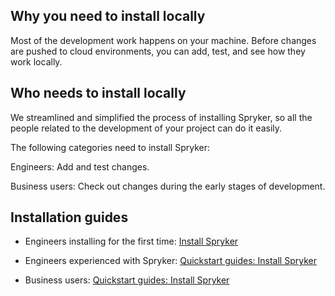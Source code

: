 

## Why you need to install locally

Most of the development work happens on your machine. Before changes are pushed to cloud environments, you can add, test, and see how they work locally.

## Who needs to install locally

We streamlined and simplified the process of installing Spryker, so all the people related to the development of your project can do it easily.

The following categories need to install Spryker:

Engineers: Add and test changes.

Business users: Check out changes during the early stages of development.

## Installation guides


* Engineers installing for the first time: [Install Spryker](/docs/dg/dev/set-up-spryker-locally/install-spryker/install-spryker.html)

* Engineers experienced with Spryker: [Quickstart guides: Install Spryker](/docs/dg/dev/set-up-spryker-locally/quickstart-guides-install-spryker/quickstart-guides-install-spryker.html)

* Business users: [Quickstart guides: Install Spryker](/docs/dg/dev/set-up-spryker-locally/quickstart-guides-install-spryker/quickstart-guides-install-spryker.html)
